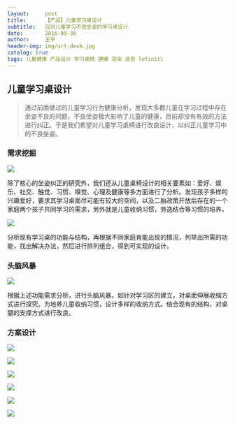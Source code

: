 ```yaml
---
layout:     post
title:      【产品】儿童学习桌设计
subtitle:   应对儿童学习不良坐姿的学习桌设计
date:       2016-09-30
author:     王平
header-img: img/art-desk.jpg
catalog: true
tags: 儿童健康 产品设计 学习桌椅 建模 渲染 造型 lefiniti
---
```


## 儿童学习桌设计

> 通过前面做过的儿童学习行为健康分析，发现大多数儿童在学习过程中存在坐姿不良的问题。不良坐姿极大影响了儿童的健康，目前却没有有效的方法进行纠正。于是我们希望对儿童学习桌椅进行改良设计，以纠正儿童学习中的不良坐姿。



### 需求挖掘

![](https://ws3.sinaimg.cn/large/0069RVTdgy1fu1irpllk4j31kw0hv4qp.jpg)

​        除了核心的坐姿纠正的研究外，我们还从儿童桌椅设计的相关要素如：爱好、娱乐、社交、触觉、习惯、嗅觉、心理及健康等多方面进行了分析。发现孩子多样的兴趣爱好，要求其学习桌面尽可能有较大的空间，以及二胎政策开放后存在的一个家庭两个孩子共同学习的需求，另外就是儿童收纳习惯，劳逸结合等习惯的培养。



![](https://ws2.sinaimg.cn/large/0069RVTdgy1fu1irnxg0ej31kw0hv4m1.jpg)

​        分析现有学习桌的功能与结构，再根据不同家庭肯能出现的情况，列举出所需的功能，找出解决办法，然后进行排列组合，得到可实现的设计。



### 头脑风暴

![](https://ws3.sinaimg.cn/large/0069RVTdgy1fu1irnhcg1j31kw0hvnng.jpg)

根据上述功能需求分析，进行头脑风暴。如针对学习区的建立，对桌面伸展收缩方式进行探究。为培养儿童收纳习惯，设计多样的收纳方式。结合现有的结构，对桌腿的支撑方式进行改良。



### 方案设计

![](https://ws1.sinaimg.cn/large/0069RVTdgy1fu1irlotamj31kw0hv4og.jpg)



![](https://ws4.sinaimg.cn/large/0069RVTdgy1fu1irkckdyj31kw0hvh89.jpg)



![](https://ws1.sinaimg.cn/large/0069RVTdgy1fu1irjhw9uj31kw0hv4gb.jpg)



![](https://ws1.sinaimg.cn/large/0069RVTdgy1fu1irj3iq2j31kw0hv182.jpg)



![](https://ws3.sinaimg.cn/large/0069RVTdgy1fu1irin71fj31kw0hvauh.jpg)



![](https://ws3.sinaimg.cn/large/0069RVTdgy1fu1irh37h7j31kw0hv4jz.jpg)

